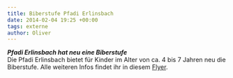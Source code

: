```yaml
---
title: Biberstufe Pfadi Erlinsbach
date: 2014-02-04 19:25 +00:00
tags: externe
author: Oliver
---
```


***Pfadi Erlinsbach hat neu eine Biberstufe***    
Die Pfadi Erlinsbach bietet für Kinder im Alter von ca. 4 bis 7 Jahren neu die Biberstufe. Alle weiteren Infos findet ihr in diesem [Flyer](/download/news/Biberstufe-1.pdf).